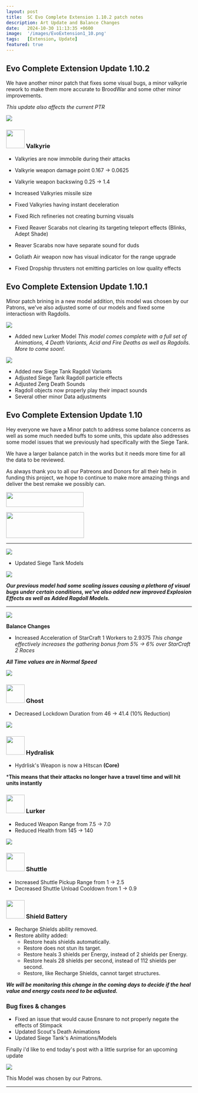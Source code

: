 ```yaml
---
layout: post
title:  SC Evo Complete Extension 1.10.2 patch notes
description: Art Update and Balance Changes
date:   2024-10-30 11:13:35 +0600
image:  '/images/EvoExtension1_10.png'
tags:   [Extension, Update]
featured: true
---
```


## Evo Complete Extension Update 1.10.2

We have another minor patch that fixes some visual bugs, a minor valkyrie rework to make them more accurate to BroodWar and some other minor improvements.

*This update also affects the current PTR*

![]({{site.baseurl}}/images/Divider_CoreMods.png)

### <img src="{{site.baseurl}}/images/btn-unit-terran-valkyrie@scbw.png" width="50" height="50"> Valkyrie

- Valkyries are now immobile during their attacks
- Valkyrie weapon damage point 0.167 -> 0.0625
- Valkyrie weapon backswing 0.25 -> 1.4
- Increased Valkyries missile size
- Fixed Valkyries having instant deceleration

- Fixed Rich refineries not creating burning visuals
- Fixed Reaver Scarabs not clearing its targeting teleport effects (Blinks, Adept Shade)
- Reaver Scarabs now have separate sound for duds

- Goliath Air weapon now has visual indicator for the range upgrade

- Fixed Dropship thrusters not emitting particles on low quality effects 

## Evo Complete Extension Update 1.10.1

Minor patch brining in a new model addition, this model was chosen by our Patrons, we've also adjusted some of our models and fixed some interactiosn with Ragdolls.

![]({{site.baseurl}}/images/Divider_CoreMods.png)

- Added new Lurker Model
*This model comes complete with a full set of Animations, 4 Death Variants, Acid and Fire Deaths as well as Ragdolls. More to come soon!.*

![]({{site.baseurl}}/images/modelpreview-lurker.png)

- Added new Siege Tank Ragdoll Variants
- Adjusted Siege Tank Ragdoll particle effects
- Adjusted Zerg Death Sounds
- Ragdoll objects now properly play their impact sounds
- Several other minor Data adjustments

## Evo Complete Extension Update 1.10

Hey everyone we have a Minor patch to address some balance concerns as well as some much needed buffs to some units, this update also addresses some model issues that we previously had specifically with the Siege Tank.

We have a larger balance patch in the works but it needs more time for all the data to be reviewed.

As always thank you to all our Patreons and Donors for all their help in funding this project, we hope to continue to make more amazing things and deliver the best remake we possibly can.

<a href="https://paypal.me/KopruluKat/"><img src="{{site.baseurl}}/images/blue.png" width="210" height="40"></a> 

<a href="https://www.patreon.com/TeamKopruluSC2"><img src="{{site.baseurl}}/images/becomeAPatronBanner.png" width="211" height="70"></a>

***

![]({{site.baseurl}}/images/Divider_CoreMods.png)

- Updated Siege Tank Models

![]({{site.baseurl}}/images/modelpreview-newsiegetank.png)

***Our previous model had some scaling issues causing a plethora of visual bugs under certain conditions, we've also added new improved Explosion Effects as well as Added Ragdoll Models.***

***

![]({{site.baseurl}}/images/Divider_Extension.png)

**Balance Changes**

- Increased Acceleration of StarCraft 1 Workers to 2.9375
*This change effectively increases the gathering bonus from 5% -> 6% over StarCraft 2 Races*

***All Time values are in Normal Speed***

![]({{site.baseurl}}/images/Divider_Terran.png)


### <img src="{{site.baseurl}}/images/btn-unit-terran-ghost@scbw.png" width="50" height="50"> Ghost
- Decreased Lockdown Duration from 46 -> 41.4 (10% Reduction)


![]({{site.baseurl}}/images/Divider_Zerg.png)


### <img src="{{site.baseurl}}/images/btn-unit-zerg-hydralisk@scbw.png" width="50" height="50"> Hydralisk
- Hydrlisk's Weapon is now a Hitscan __(Core)__

***This means that their attacks no longer have a travel time and will hit units instantly**

### <img src="{{site.baseurl}}/images/btn-unit-zerg-lurker.png" width="50" height="50"> Lurker
- Reduced Weapon Range from 7.5 -> 7.0
- Reduced Health from 145 -> 140


![]({{site.baseurl}}/images/Divider_Protoss.png)


### <img src="{{site.baseurl}}/images/btn-unit-protoss-ShuttleSCBW.png" width="50" height="50"> Shuttle
- Increased Shuttle Pickup Range from 1 -> 2.5
- Decreased Shuttle Unload Cooldown from 1 -> 0.9

### <img src="{{site.baseurl}}/images/btn-building-protoss-shieldbattery@scbw.png" width="50" height="50"> Shield Battery
- Recharge Shields ability removed.
- Restore ability added:
  - Restore heals shields automatically.
  - Restore does not stun its target.
  - Restore heals 3 shields per Energy, instead of 2 shields per Energy.
  - Restore heals 28 shields per second, instead of 112 shields per second.
  - Restore, like Recharge Shields, cannot target structures.

***We will be monitoring this change in the coming days to decide if the heal value and energy costs need to be adjusted.***


### Bug fixes & changes
- Fixed an issue that would cause Ensnare to not properly negate the effects of Stimpack
- Updated Scout's Death Animations
- Updated Siege Tank's Animations/Models

Finally i'd like to end today's post with a little surprise for an upcoming update

![]({{site.baseurl}}/gifs/2020-21-10-teaser-lurker.gif)

This Model was chosen by our Patrons.

***

